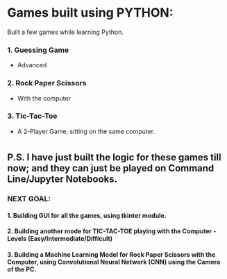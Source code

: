 # Games built using PYTHON:
Built a few games while learning Python.
### 1. Guessing Game 
* Advanced
### 2. Rock Paper Scissors
* With the computer
### 3. Tic-Tac-Toe 
* A 2-Player Game, sitting on the same computer.
#
#
## P.S. I have just built the logic for these games till now; and they can just be played on Command Line/Jupyter Notebooks.
### NEXT GOAL:
#### 1. Building GUI for all the games, using tkinter module.
#### 2. Building another mode for TIC-TAC-TOE playing with the Computer - Levels (Easy/Intermediate/Difficult) 
#### 3. Building a Machine Learning Model for Rock Paper Scissors with the Computer, using Convolutional Neural Network (CNN) using the Camera of the PC.
